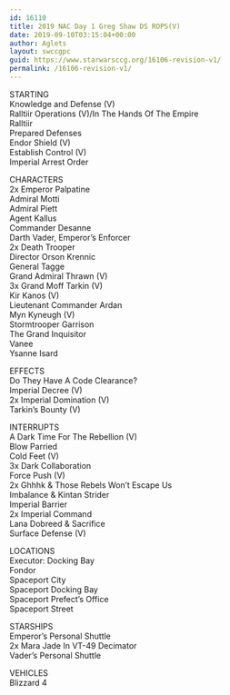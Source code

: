```yaml
---
id: 16110
title: 2019 NAC Day 1 Greg Shaw DS ROPS(V)
date: 2019-09-10T03:15:04+00:00
author: Aglets
layout: swccgpc
guid: https://www.starwarsccg.org/16106-revision-v1/
permalink: /16106-revision-v1/
---
```

STARTING  
Knowledge and Defense (V)  
Ralltiir Operations (V)/In The Hands Of The Empire  
Ralltiir  
Prepared Defenses  
Endor Shield (V)  
Establish Control (V)  
Imperial Arrest Order

CHARACTERS  
2x Emperor Palpatine  
Admiral Motti  
Admiral Piett  
Agent Kallus  
Commander Desanne  
Darth Vader, Emperor&#8217;s Enforcer  
2x Death Trooper  
Director Orson Krennic  
General Tagge  
Grand Admiral Thrawn (V)  
3x Grand Moff Tarkin (V)  
Kir Kanos (V)  
Lieutenant Commander Ardan  
Myn Kyneugh (V)  
Stormtrooper Garrison  
The Grand Inquisitor  
Vanee  
Ysanne Isard

EFFECTS  
Do They Have A Code Clearance?  
Imperial Decree (V)  
2x Imperial Domination (V)  
Tarkin&#8217;s Bounty (V)

INTERRUPTS  
A Dark Time For The Rebellion (V)  
Blow Parried  
Cold Feet (V)  
3x Dark Collaboration  
Force Push (V)  
2x Ghhhk & Those Rebels Won&#8217;t Escape Us  
Imbalance & Kintan Strider  
Imperial Barrier  
2x Imperial Command  
Lana Dobreed & Sacrifice  
Surface Defense (V)

LOCATIONS  
Executor: Docking Bay  
Fondor  
Spaceport City  
Spaceport Docking Bay  
Spaceport Prefect&#8217;s Office  
Spaceport Street

STARSHIPS  
Emperor&#8217;s Personal Shuttle  
2x Mara Jade In VT-49 Decimator  
Vader&#8217;s Personal Shuttle

VEHICLES  
Blizzard 4